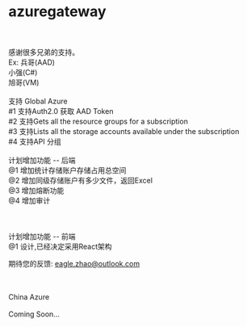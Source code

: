 # azuregateway
</br>
 </br>
感谢很多兄弟的支持。 </br> Ex: 兵哥(AAD) </br> 小强(C#) </br> 旭哥(VM)
</br>
</br>
支持 Global Azure  </br>
#1 支持Auth2.0 获取 AAD Token </br> 
#2 支持Gets all the resource groups for a subscription </br>
#3 支持Lists all the storage accounts available under the subscription </br>
#4 支持API 分组 </br>

</br>
计划增加功能 -- 后端
</br>
@1 增加统计存储账户存储占用总空间</br>
@2 增加同级存储账户有多少文件，返回Excel</br>
@3 增加熔断功能 </br>
@4 增加审计</br>

</br>
</br>
</br>
计划增加功能 -- 前端
</br>
@1 设计,已经决定采用React架构

期待您的反馈: eagle.zhao@outlook.com

</br>
</br>
China Azure 
</br>
</br>
Coming Soon...